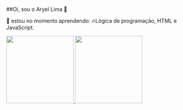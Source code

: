 ##Oi, sou o Aryel Lima 👋 

🌱 estou no momento aprendendo:
🔥Lógica de programação, HTML e JavaScript.

<div>
<a href="https://github.com/LimaAryel">
<img loading="lazy" height="180em" src="https://github-readme-stats.vercel.app/api/top-langs/?username=LimaAryel&layout=compact&langs_count=7&theme=dracula"/>
<img loading="lazy" height="180em" src="https://github-readme-stats.vercel.app/api?username=LimaAryel&show_icons=true&theme=dracula&include_all_commits=true&count_private=true"/>
</div>


<!--
**LimaAryel/LimaAryel** is a ✨ _special_ ✨ repository because its `README.md` (this file) appears on your GitHub profile.

Here are some ideas to get you started:

- 🔭 I’m currently working on ...
- 🌱 I’m currently learning ...
- 👯 I’m looking to collaborate on ...
- 🤔 I’m looking for help with ...
- 💬 Ask me about ...
- 📫 How to reach me: ...
- 😄 Pronouns: ...
- ⚡ Fun fact: ...
-->

